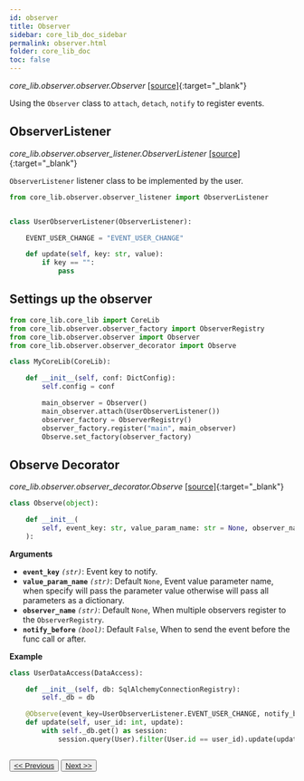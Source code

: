 ```yaml
---
id: observer
title: Observer
sidebar: core_lib_doc_sidebar
permalink: observer.html
folder: core_lib_doc
toc: false
---
```


*core_lib.observer.observer.Observer* [[source]](https://github.com/shay-te/core-lib/blob/master/core_lib/observer/observer.py#L10){:target="_blank"}

Using the `Observer` class to `attach`, `detach`, `notify` to register events. 

## ObserverListener

*core_lib.observer.observer_listener.ObserverListener* [[source]](https://github.com/shay-te/core-lib/blob/master/core_lib/observer/observer_listener.py#L4){:target="_blank"}


`ObserverListener` listener class to be implemented by the user. 

```python
from core_lib.observer.observer_listener import ObserverListener


class UserObserverListener(ObserverListener):

    EVENT_USER_CHANGE = "EVENT_USER_CHANGE"

    def update(self, key: str, value):
        if key == "":
            pass
```


## Settings up the observer

```python
from core_lib.core_lib import CoreLib
from core_lib.observer.observer_factory import ObserverRegistry
from core_lib.observer.observer import Observer
from core_lib.observer.observer_decorator import Observe

class MyCoreLib(CoreLib):

    def __init__(self, conf: DictConfig):
        self.config = conf

        main_observer = Observer()
        main_observer.attach(UserObserverListener())
        observer_factory = ObserverRegistry()
        observer_factory.register("main", main_observer)
        Observe.set_factory(observer_factory)
```


## Observe Decorator

*core_lib.observer.observer_decorator.Observe* [[source]](https://github.com/shay-te/core-lib/blob/master/core_lib/observer/observer_decorator.py#L7){:target="_blank"}


```python
class Observe(object):

    def __init__(
        self, event_key: str, value_param_name: str = None, observer_name: str = None, notify_before: bool = False
    ):
```

**Arguments**

- **`event_key`** *`(str)`*: Event key to notify.
- **`value_param_name`** *`(str)`*: Default `None`, Event value parameter name, when specify will pass the parameter value otherwise will pass all parameters as a dictionary.
- **`observer_name`** *`(str)`*: Default `None`, When multiple observers register to the `ObserverRegistry`.
- **`notify_before`** *`(bool)`*: Default `False`, When to send the event before the func call or after.

**Example**

```python
class UserDataAccess(DataAccess):

    def __init__(self, db: SqlAlchemyConnectionRegistry):
        self._db = db

    @Observe(event_key=UserObserverListener.EVENT_USER_CHANGE, notify_before=False)
    def update(self, user_id: int, update):
        with self._db.get() as session:
            session.query(User).filter(User.id == user_id).update(update)

```

<div style="margin-top:2em">
    <button class="pagePrevious-btn"><a href="/test_core_lib.html"><< Previous</a></button>
    <button class="pageNext-btn"><a href="/core_lib_listener.html">Next >></a></button>
</div>